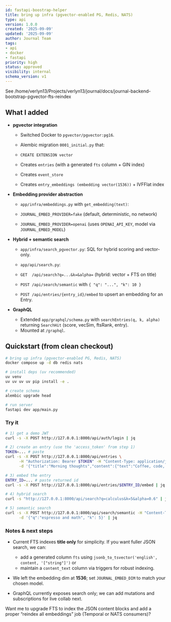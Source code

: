 ```yaml
---
id: fastapi-boostrap-helper
title: bring up infra (pgvector-enabled PG, Redis, NATS)
type: api
version: 1.0.0
created: '2025-09-09'
updated: '2025-09-09'
author: Journal Team
tags:
- api
- docker
- fastapi
priority: high
status: approved
visibility: internal
schema_version: v1
---
```


See /home/verlyn13/Projects/verlyn13/journal/docs/journal-backend-bootstrap-pgvector-fts-reindex

## What I added

- **pgvector integration**

  - Switched Docker to `pgvector/pgvector:pg16`.

  - Alembic migration `0001_initial.py` that:

  - `CREATE EXTENSION vector`

  - Creates `entries` (with a generated `fts` column + GIN index)

  - Creates `event_store`

  - Creates `entry_embeddings (embedding vector(1536))` + IVFFlat index
- **Embedding provider abstraction**

  - `app/infra/embeddings.py` with `get_embedding(text)`:

  - `JOURNAL_EMBED_PROVIDER=fake` (default, deterministic, no network)

  - `JOURNAL_EMBED_PROVIDER=openai` (uses `OPENAI_API_KEY`, model via `JOURNAL_EMBED_MODEL`)
- **Hybrid + semantic search**

  - `app/infra/search_pgvector.py`: SQL for hybrid scoring and vector-only.

  - `app/api/search.py`:

  - `GET  /api/search?q=...&k=&alpha=` (hybrid: vector + FTS on title)

  - `POST /api/search/semantic` with `{ "q": "...", "k": 10 }`

  - `POST /api/entries/{entry_id}/embed` to upsert an embedding for an Entry.
- **GraphQL**

  - Extended `app/graphql/schema.py` with `searchEntries(q, k, alpha)` returning `SearchHit` (score, vecSim, ftsRank, entry).
  - Mounted at `/graphql`.

## Quickstart (from clean checkout)

```bash
# bring up infra (pgvector-enabled PG, Redis, NATS)
docker compose up -d db redis nats

# install deps (uv recommended)
uv venv
uv uv uv uv pip install -e .

# create schema
alembic upgrade head

# run server
fastapi dev app/main.py
```

### Try it

```bash
# 1) get a demo JWT
curl -s -X POST http://127.0.0.1:8000/api/auth/login | jq

# 2) create an entry (use the 'access_token' from step 1)
TOKEN=... # paste
curl -s -X POST http://127.0.0.1:8000/api/entries \
      -H "Authorization: Bearer $TOKEN" -H "Content-Type: application/json" \
      -d '{"title":"Morning thoughts","content":{"text":"Coffee, code, and calculus."}}' | jq

# 3) embed the entry
ENTRY_ID=... # paste returned id
curl -s -X POST http://127.0.0.1:8000/api/entries/$ENTRY_ID/embed | jq

# 4) hybrid search
curl -s "http://127.0.0.1:8000/api/search?q=calculus&k=5&alpha=0.6" | jq

# 5) semantic search
curl -s -X POST http://127.0.0.1:8000/api/search/semantic -H "Content-Type: application/json" \
      -d '{"q":"espresso and math", "k": 5}' | jq
```

### Notes & next steps

- Current FTS indexes **title only** for simplicity. If you want fuller JSON search, we can:

  - add a generated column `fts` using `jsonb_to_tsvector('english', content, '["string"]')` or
  - maintain a `content_text` column via triggers for robust indexing.
- We left the embedding dim at **1536**; set `JOURNAL_EMBED_DIM` to match your chosen model.
- GraphQL currently exposes search only; we can add mutations and subscriptions for live collab next.

Want me to upgrade FTS to index the JSON content blocks and add a proper “reindex all embeddings” job (Temporal or NATS consumers)?
